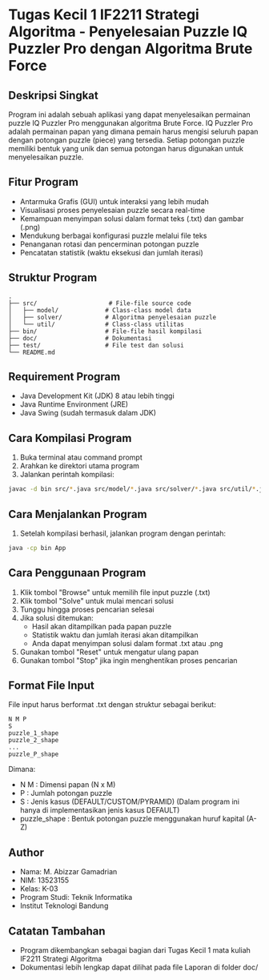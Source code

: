 # Tugas Kecil 1 IF2211 Strategi Algoritma - Penyelesaian Puzzle IQ Puzzler Pro dengan Algoritma Brute Force

## Deskripsi Singkat
Program ini adalah sebuah aplikasi yang dapat menyelesaikan permainan puzzle IQ Puzzler Pro menggunakan algoritma Brute Force. IQ Puzzler Pro adalah permainan papan yang dimana pemain harus mengisi seluruh papan dengan potongan puzzle (piece) yang tersedia. Setiap potongan puzzle memiliki bentuk yang unik dan semua potongan harus digunakan untuk menyelesaikan puzzle.

## Fitur Program
- Antarmuka Grafis (GUI) untuk interaksi yang lebih mudah
- Visualisasi proses penyelesaian puzzle secara real-time
- Kemampuan menyimpan solusi dalam format teks (.txt) dan gambar (.png)
- Mendukung berbagai konfigurasi puzzle melalui file teks
- Penanganan rotasi dan pencerminan potongan puzzle
- Pencatatan statistik (waktu eksekusi dan jumlah iterasi)

## Struktur Program
```
.
├── src/                    # File-file source code
│   ├── model/             # Class-class model data
│   ├── solver/            # Algoritma penyelesaian puzzle
│   └── util/              # Class-class utilitas
├── bin/                   # File-file hasil kompilasi
├── doc/                   # Dokumentasi
├── test/                  # File test dan solusi
└── README.md
```

## Requirement Program
- Java Development Kit (JDK) 8 atau lebih tinggi
- Java Runtime Environment (JRE)
- Java Swing (sudah termasuk dalam JDK)

## Cara Kompilasi Program
1. Buka terminal atau command prompt
2. Arahkan ke direktori utama program
3. Jalankan perintah kompilasi:
```bash
javac -d bin src/*.java src/model/*.java src/solver/*.java src/util/*.java
```

## Cara Menjalankan Program
1. Setelah kompilasi berhasil, jalankan program dengan perintah:
```bash
java -cp bin App
```

## Cara Penggunaan Program
1. Klik tombol "Browse" untuk memilih file input puzzle (.txt)
2. Klik tombol "Solve" untuk mulai mencari solusi
3. Tunggu hingga proses pencarian selesai
4. Jika solusi ditemukan:
   - Hasil akan ditampilkan pada papan puzzle
   - Statistik waktu dan jumlah iterasi akan ditampilkan
   - Anda dapat menyimpan solusi dalam format .txt atau .png
5. Gunakan tombol "Reset" untuk mengatur ulang papan
6. Gunakan tombol "Stop" jika ingin menghentikan proses pencarian

## Format File Input
File input harus berformat .txt dengan struktur sebagai berikut:
```
N M P
S
puzzle_1_shape
puzzle_2_shape
...
puzzle_P_shape
```
Dimana:
- N M : Dimensi papan (N x M)
- P : Jumlah potongan puzzle
- S : Jenis kasus (DEFAULT/CUSTOM/PYRAMID) (Dalam program ini hanya di implementasikan jenis kasus DEFAULT)
- puzzle_shape : Bentuk potongan puzzle menggunakan huruf kapital (A-Z)

## Author
- Nama: M. Abizzar Gamadrian
- NIM: 13523155
- Kelas: K-03
- Program Studi: Teknik Informatika
- Institut Teknologi Bandung

## Catatan Tambahan
- Program dikembangkan sebagai bagian dari Tugas Kecil 1 mata kuliah IF2211 Strategi Algoritma
- Dokumentasi lebih lengkap dapat dilihat pada file Laporan di folder doc/
